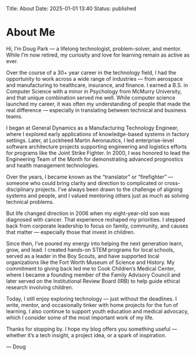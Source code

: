 Title: About
Date: 2025-01-01 13:40
Status: published

# About Me

Hi, I’m Doug Park — a lifelong technologist, problem-solver, and mentor. While I’m now retired, my curiosity and love for learning remain as active as ever.

Over the course of a 30+ year career in the technology field, I had the opportunity to work across a wide range of industries — from aerospace and manufacturing to healthcare, insurance, and finance. I earned a B.S. in Computer Science with a minor in Psychology from McMurry University, and that unique combination served me well. While computer science launched my career, it was often my understanding of people that made the real difference — especially in translating between technical and business teams.

I began at General Dynamics as a Manufacturing Technology Engineer, where I explored early applications of knowledge-based systems in factory settings. Later, at Lockheed Martin Aeronautics, I led enterprise-level software architecture projects supporting engineering and logistics efforts for programs like the Joint Strike Fighter. In 2000, I was honored to lead the Engineering Team of the Month for demonstrating advanced prognostics and health management technologies.

Over the years, I became known as the “translator” or “firefighter” — someone who could bring clarity and direction to complicated or cross-disciplinary projects. I’ve always been drawn to the challenge of aligning systems and people, and I valued mentoring others just as much as solving technical problems.

But life changed direction in 2006 when my eight-year-old son was diagnosed with cancer. That experience reshaped my priorities. I stepped back from corporate leadership to focus on family, community, and causes that matter — especially those that invest in children.

Since then, I’ve poured my energy into helping the next generation learn, grow, and lead. I created hands-on STEM programs for local schools, served as a leader in the Boy Scouts, and have supported local organizations like the Fort Worth Museum of Science and History. My commitment to giving back led me to Cook Children’s Medical Center, where I became a founding member of the Family Advisory Council and later served on the Institutional Review Board (IRB) to help guide ethical research involving children.

Today, I still enjoy exploring technology — just without the deadlines. I write, mentor, and occasionally tinker with home projects for the fun of learning. I also continue to support youth education and medical advocacy, which I consider some of the most important work of my life.

Thanks for stopping by. I hope my blog offers you something useful — whether it’s a tech insight, a project idea, or a spark of inspiration.

— Doug

